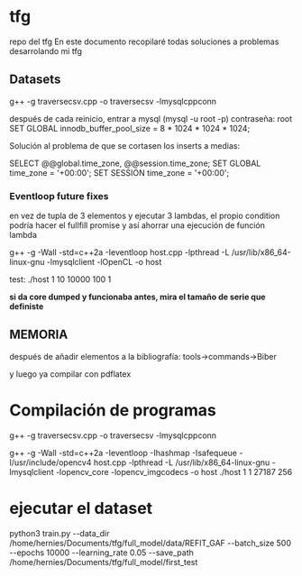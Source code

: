 # tfg
repo del tfg
En este documento recopilaré todas soluciones a problemas desarrolando mi tfg


## Datasets

g++ -g traversecsv.cpp  -o traversecsv -lmysqlcppconn

después de cada reinicio, entrar a mysql (mysql -u root -p) contraseña: root
SET GLOBAL innodb_buffer_pool_size = 8 * 1024 * 1024 * 1024;


Solución al problema de que se cortasen los inserts a medias:

SELECT @@global.time_zone, @@session.time_zone;
SET GLOBAL time_zone = '+00:00';
SET SESSION time_zone = '+00:00';


### Eventloop future fixes
en vez de tupla de 3 elementos y ejecutar 3 lambdas, el propio condition podría hacer el fullfill promise y así ahorrar una ejecución de función lambda

g++ -g -Wall -std=c++2a     -Ieventloop host.cpp -lpthread -L /usr/lib/x86_64-linux-gnu -lmysqlclient -lOpenCL -o host

test: 
./host 1 10 10000 100 1

**si da core dumped y funcionaba antes, mira el tamaño de serie que definiste**




## MEMORIA

después de añadir elementos a la bibliografía: 
tools->commands->Biber

y luego ya compilar con pdflatex


# Compilación de programas
g++ -g traversecsv.cpp  -o traversecsv -lmysqlcppconn

g++ -g -Wall -std=c++2a -Ieventloop -Ihashmap -Isafequeue -I/usr/include/opencv4 host.cpp -lpthread -L /usr/lib/x86_64-linux-gnu -lmysqlclient -lopencv_core -lopencv_imgcodecs -o host
./host 1 1 27187 256
# ejecutar el dataset
python3 train.py --data_dir /home/hernies/Documents/tfg/full_model/data/REFIT_GAF --batch_size 500 --epochs 10000 --learning_rate 0.05  --save_path /home/hernies/Documents/tfg/full_model/first_test


